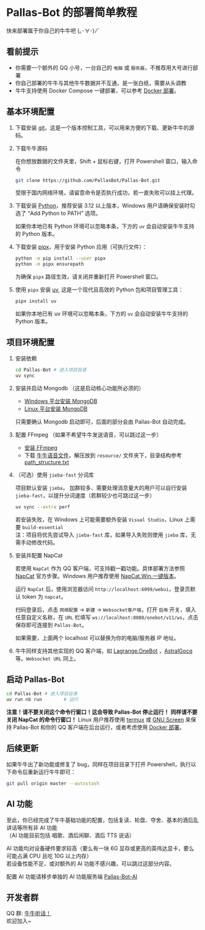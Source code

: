 # Pallas-Bot 的部署简单教程

快来部署属于你自己的牛牛吧 (｡･∀･)ﾉﾞ

## 看前提示

- 你需要一个额外的 QQ 小号，一台自己的 `电脑` 或 `服务器`，不推荐用大号进行部署
- 你自己部署的牛牛与其他牛牛数据并不互通，是一张白纸，需要从头调教
- 牛牛支持使用 Docker Compose 一键部署，可以参考 [Docker 部署](DockerDeployment.md)。

## 基本环境配置

1. 下载安装 [git](https://git-scm.com/downloads)，这是一个版本控制工具，可以用来方便的下载、更新牛牛的源码。
2. 下载牛牛源码

    在你想放数据的文件夹里，Shift + 鼠标右键，打开 Powershell 窗口，输入命令

    ```bash
    git clone https://github.com/PallasBot/Pallas-Bot.git
    ```

    受限于国内网络环境，请留意命令是否执行成功，若一直失败可以挂上代理。

3. 下载安装 [Python](https://www.python.org/downloads/)，推荐安装 3.12 以上版本，Windows 用户请确保安装时勾选了 “Add Python to PATH” 选项。

    如果你本地已有 Python 环境可以忽略本条，下方的 `uv` 会自动安装牛牛支持的 Python 版本。

4. 下载安装 [pipx](https://pypa.github.io/pipx/installation/)，用于安装 Python 应用（可执行文件）：

    ```bash
    python -m pip install --user pipx
    python -m pipx ensurepath
    ```

    为确保 `pipx` 路径生效，请关闭并重新打开 Powershell 窗口。

5. 使用 `pipx` 安装 [uv](https://docs.astral.sh/uv/getting-started/installation/), 这是一个现代且高效的 Python 包和项目管理工具：

    ```bash
    pipx install uv
    ```

    如果你本地已有 uv 环境可以忽略本条，下方的 `uv` 会自动安装牛牛支持的 Python 版本。

## 项目环境配置

1. 安装依赖

    ```bash
    cd Pallas-Bot # 进入项目目录
    uv sync
    ```

2. 安装并启动 Mongodb （这是启动核心功能所必须的）

    - [Windows 平台安装 MongoDB](https://www.runoob.com/mongodb/mongodb-window-install.html)
    - [Linux 平台安装 MongoDB](https://www.runoob.com/mongodb/mongodb-linux-install.html)

    只需要确认 Mongodb 启动即可，后面的部分会由 Pallas-Bot 自动完成。

3. 配置 FFmpeg （如果不希望牛牛发送语音，可以跳过这一步）

    - [安装 FFmpeg](https://docs.go-cqhttp.org/guide/quick_start.html#%E5%AE%89%E8%A3%85-ffmpeg)
    - 下载 [牛牛语音文件](https://huggingface.co/pallasbot/Pallas-Bot/blob/main/voices.zip)，解压放到 `resource/` 文件夹下，目录结构参考 [path_structure.txt](../resource/voices/path_structure.txt)

4. （可选）使用 `jieba-fast` 分词库

    项目默认安装 `jieba`， 加群较多、需要处理消息量大的用户可以自行安装 `jieba-fast`，以提升分词速度（若群较少也可跳过这一步）  

    ```bash
    uv sync --extra perf
    ```

    若安装失败，在 Windows 上可能需要额外安装 `Visual Studio`，Linux 上需要 `build-essential`  
    注：项目将优先尝试导入 `jieba-fast` 库，如果导入失败则使用 `jieba` 库，无需手动修改代码。

5. 安装并配置 NapCat

    若使用 `NapCat` 作为 QQ 客户端，可支持戳一戳功能。具体部署方法参照 [NapCat](https://napneko.github.io/) 官方步骤。Windows 用户推荐使用 [NapCat.Win.一键版本](https://napneko.github.io/guide/boot/Shell#napcat-win-%E4%B8%80%E9%94%AE%E7%89%88%E6%9C%AC)。

    运行 `NapCat` 后，使用浏览器访问 `http://localhost:6099/webui`，登录页默认 token 为 `napcat`。

    扫码登录后，点击 `网络配置` -> `新建` -> `Websocket客户端`，打开 `启用` 开关，填入任意自定义名称，在 `URL` 栏填写 `ws://localhost:8088/onebot/v11/ws`，点击保存即可连接到 `Pallas-Bot`。

    如果需要，上面两个 localhost 可以替换为你的电脑/服务器 IP 地址。

6. 牛牛同样支持其他实现的 QQ 客户端，如 [Lagrange.OneBot](https://lagrangedev.github.io/Lagrange.Doc/v1/Lagrange.OneBot/) ，[AstralGocq](https://github.com/ProtocolScience/AstralGocq) 等。`Websocket URL` 同上。

## 启动 Pallas-Bot

```bash
cd Pallas-Bot # 进入项目目录
uv run nb run        # 运行
```

**注意！请不要关闭这个命令行窗口！这会导致 Pallas-Bot 停止运行！**
**同样请不要关闭 NapCat 的命令行窗口！**
Linux 用户推荐使用 [termux](https://termux.dev/) 或 [GNU Screen](https://zhuanlan.zhihu.com/p/405968623) 来保持 Pallas-Bot 和你的 QQ 客户端在后台运行，或者考虑使用 [Docker 部署](DockerDeployment.md)。

## 后续更新

如果牛牛出了新功能或修复了 bug，同样在项目目录下打开 Powershell，执行以下命令后重新运行牛牛即可：

```bash
git pull origin master --autostash
```

## AI 功能

至此，你已经完成了牛牛基础功能的配置，包括复读、轮盘、夺舍、基本的酒后乱讲话等所有非 AI 功能  
（AI 功能目前包括 唱歌、酒后闲聊、酒后 TTS 说话）  

AI 功能均对设备硬件要求较高（要么有一块 6G 显存或更高的英伟达显卡，要么可能占满 CPU 且吃 10G 以上内存）  
若设备性能不足，或对额外的 AI 功能不感兴趣，可以跳过这部分内容。

配置 AI 功能请移步单独的 AI 功能服务端 [Pallas-Bot-AI](https://github.com/PallasBot/Pallas-Bot-AI)

## 开发者群

QQ 群: [牛牛听话！](https://jq.qq.com/?_wv=1027&k=tlLDuWzc)  
欢迎加入~
